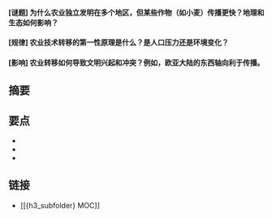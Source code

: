 #### [谜题] 为什么农业独立发明在多个地区，但某些作物（如小麦）传播更快？地理和生态如何影响？


#### [规律] 农业技术转移的第一性原理是什么？是人口压力还是环境变化？


#### [影响] 农业转移如何导致文明兴起和冲突？例如，欧亚大陆的东西轴向利于传播。


## 摘要


## 要点

- 
- 
- 

## 链接

- [[{h3_subfolder} MOC]]
